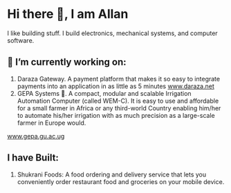 # Hi there 👋, I am Allan

I like building stuff. I build electronics, mechanical systems, and computer software.
## 🔭 I’m currently working on:
1. Daraza Gateway. A payment platform that makes it so easy to integrate payments into an application in as little as 5 minutes
   www.daraza.net
2. GEPA Systems 🌱. A compact, modular and scalable Irrigation Automation Computer (called WEM-C). It is easy to use and affordable for a small farmer in Africa or any third-world Country enabling him/her to automate his/her irrigation with as much precision as a large-scale farmer in Europe would.

www.gepa.gu.ac.ug
   
## I have Built:
1. Shukrani Foods: A food ordering and delivery service that lets you conveniently order restaurant food and groceries on your mobile device.
<!--
**allan-js/allan-js** is a ✨ _special_ ✨ repository because its `README.md` (this file) appears on your GitHub profile.


- 🌱 I’m currently learning ...
- 👯 I’m looking to collaborate on ...
- 🤔 I’m looking for help with ...
- 💬 Ask me about ...
- 📫 How to reach me: ...
- 😄 Pronouns: ...
- ⚡ Fun fact: ...
-->
